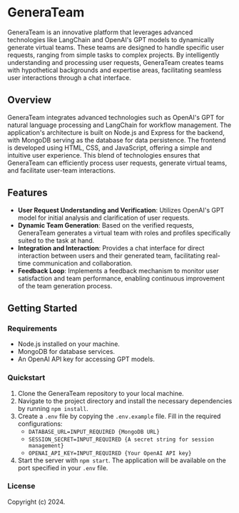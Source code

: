 # GeneraTeam

GeneraTeam is an innovative platform that leverages advanced technologies like LangChain and OpenAI's GPT models to dynamically generate virtual teams. These teams are designed to handle specific user requests, ranging from simple tasks to complex projects. By intelligently understanding and processing user requests, GeneraTeam creates teams with hypothetical backgrounds and expertise areas, facilitating seamless user interactions through a chat interface.

## Overview

GeneraTeam integrates advanced technologies such as OpenAI's GPT for natural language processing and LangChain for workflow management. The application's architecture is built on Node.js and Express for the backend, with MongoDB serving as the database for data persistence. The frontend is developed using HTML, CSS, and JavaScript, offering a simple and intuitive user experience. This blend of technologies ensures that GeneraTeam can efficiently process user requests, generate virtual teams, and facilitate user-team interactions.

## Features

- **User Request Understanding and Verification**: Utilizes OpenAI's GPT model for initial analysis and clarification of user requests.
- **Dynamic Team Generation**: Based on the verified requests, GeneraTeam generates a virtual team with roles and profiles specifically suited to the task at hand.
- **Integration and Interaction**: Provides a chat interface for direct interaction between users and their generated team, facilitating real-time communication and collaboration.
- **Feedback Loop**: Implements a feedback mechanism to monitor user satisfaction and team performance, enabling continuous improvement of the team generation process.

## Getting Started

### Requirements

- Node.js installed on your machine.
- MongoDB for database services.
- An OpenAI API key for accessing GPT models.

### Quickstart

1. Clone the GeneraTeam repository to your local machine.
2. Navigate to the project directory and install the necessary dependencies by running `npm install`.
3. Create a `.env` file by copying the `.env.example` file. Fill in the required configurations:
   - `DATABASE_URL=INPUT_REQUIRED {MongoDB URL}`
   - `SESSION_SECRET=INPUT_REQUIRED {A secret string for session management}`
   - `OPENAI_API_KEY=INPUT_REQUIRED {Your OpenAI API key}`
4. Start the server with `npm start`. The application will be available on the port specified in your `.env` file.

### License

Copyright (c) 2024.